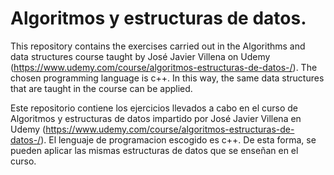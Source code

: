 # Algoritmos y estructuras de datos.

This repository contains the exercises carried out in the Algorithms and data structures course taught by José Javier Villena on Udemy (https://www.udemy.com/course/algoritmos-estructuras-de-datos-/). The chosen programming language is c++. In this way, the same data structures that are taught in the course can be applied.

Este repositorio contiene los ejercicios llevados a cabo en el curso de Algoritmos y estructuras de datos impartido por José Javier Villena en Udemy (https://www.udemy.com/course/algoritmos-estructuras-de-datos-/). El lenguaje de programacion escogido es c++. De esta forma, se pueden aplicar las mismas estructuras de datos que se enseñan en el curso.